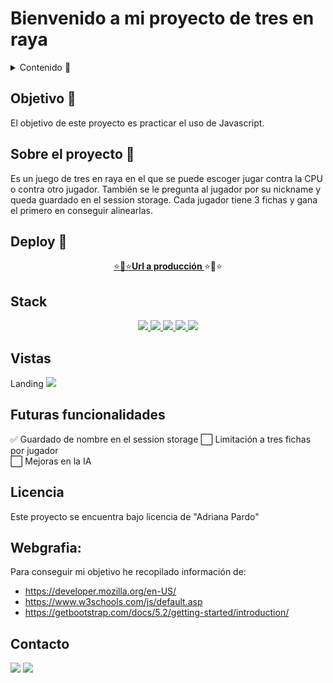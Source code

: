 # Bienvenido a mi proyecto de tres en raya

<details>
  <summary>Contenido 📝</summary>
  <ol>
    <li><a href="#objetivo-🎯">Objetivo</a></li>
    <li><a href="#sobre-el-proyecto-🔎">Sobre el proyecto</a></li>
    <li><a href="#deploy-🚀">Deploy</a></li>
    <li><a href="#stack">Stack</a></li>
    <li><a href="#vistas">Vistas</a></li>
    <li><a href="#futuras-funcionalidades">Futuras funcionalidades</a></li>
    <li><a href="#licencia">Licencia</a></li>
    <li><a href="#webgrafia">Webgrafia</a></li>
    <li><a href="#contacto">Contacto</a></li>
  </ol>
</details>

## Objetivo 🎯

El objetivo de este proyecto es practicar el uso de Javascript.

## Sobre el proyecto 🔎

Es un juego de tres en raya en el que se puede escoger jugar contra la CPU o contra otro jugador. También se le pregunta al jugador por su nickname y queda guardado en el session storage. Cada jugador tiene 3 fichas y gana el primero en conseguir alinearlas.

## Deploy 🚀

<div align="center">
    <a href="https://www.google.com">⭐🌟⭐<strong>Url a producción </strong></a>⭐🌟⭐
</div>

## Stack

<div align="center">
<a href="">
    <img src= "https://img.shields.io/badge/html5-%23E34F26.svg?style=for-the-badge&logo=html5&logoColor=white"/>
</a>
<a href="">
    <img src= "https://img.shields.io/badge/css3-%231572B6.svg?style=for-the-badge&logo=css3&logoColor=white"/>
</a>
<a href="">
    <img src= "https://img.shields.io/badge/SASS-hotpink.svg?style=for-the-badge&logo=SASS&logoColor=white"/>
</a>
<a href="https://getbootstrap.com/">
    <img src= "https://img.shields.io/badge/bootstrap-%238511FA.svg?style=for-the-badge&logo=bootstrap&logoColor=white"/>
</a>
<a href="https://developer.mozilla.org/es/docs/Web/JavaScript">
    <img src= "https://img.shields.io/badge/javascript-%23323330.svg?style=for-the-badge&logo=javascript&logoColor=%23F7DF1E"/>
</a>
 </div>

## Vistas

Landing
<img src="./images/landing.png">

## Futuras funcionalidades

✅ Guardado de nombre en el session storage
⬜ Limitación a tres fichas por jugador  
⬜ Mejoras en la IA

<!-- ⬜ ... -->

## Licencia

Este proyecto se encuentra bajo licencia de "Adriana Pardo"

## Webgrafia:

Para conseguir mi objetivo he recopilado información de:

- https://developer.mozilla.org/en-US/
- https://www.w3schools.com/js/default.asp
- https://getbootstrap.com/docs/5.2/getting-started/introduction/

## Contacto

<a href = "mailto:adrianapardo1998@gmail.com"><img src="https://img.shields.io/badge/Gmail-C6362C?style=for-the-badge&logo=gmail&logoColor=white" target="_blank"></a>
<a href="https://www.linkedin.com/in/adriana-pardo-diez/" target="_blank"><img src="https://img.shields.io/badge/-LinkedIn-%230077B5?style=for-the-badge&logo=linkedin&logoColor=white" target="_blank"></a>
